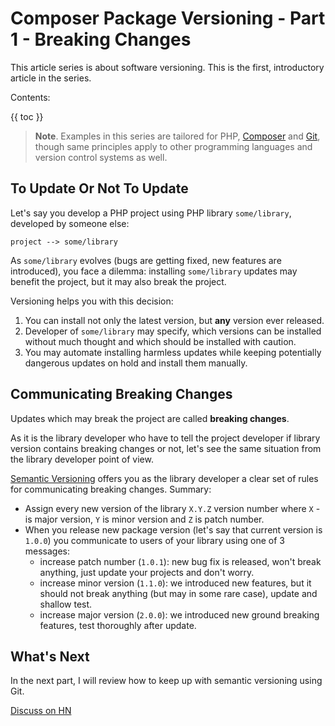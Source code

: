 # Composer Package Versioning - Part 1 - Breaking Changes #

This article series is about software versioning. This is the first, introductory article in the series. 

Contents:

{{ toc }}

> **Note**. Examples in this series are tailored for PHP, [Composer](https://getcomposer.org/) and [Git](https://git-scm.com/), though same principles apply to other programming languages and version control systems as well.  

## To Update Or Not To Update ##

Let's say you develop a PHP project using PHP library `some/library`, developed by someone else:

	project --> some/library  

As `some/library` evolves (bugs are getting fixed, new features are introduced), you face a dilemma: installing `some/library` updates may benefit the project, but it may also break the project. 

Versioning helps you with this decision:

1. You can install not only the latest version, but **any** version ever released.
2. Developer of `some/library` may specify, which versions can be installed without much thought and which should be installed with caution.
3. You may automate installing harmless updates while keeping potentially dangerous updates on hold and install them manually.

## Communicating Breaking Changes ##

Updates which may break the project are called **breaking changes**.

As it is the library developer who have to tell the project developer if library version contains breaking changes or not, let's see the same situation from the library developer point of view. 

[Semantic Versioning](https://semver.org/) offers you as the library developer a clear set of rules for communicating breaking changes. Summary:

* Assign every new version of the library `X.Y.Z` version number where `X` - is major version, `Y` is minor version and `Z` is patch number.
* When you release new package version (let's say that current version is `1.0.0`) you communicate to users of your library using one of 3 messages:
	* increase patch number (`1.0.1`): new bug fix is released, won't break anything, just update your projects and don't worry.
	* increase minor version (`1.1.0`): we introduced new features, but it should not break anything (but may in some rare case), update and shallow test.
	* increase major version (`2.0.0`): we introduced new ground breaking features, test thoroughly after update.

## What's Next ##

In the next part, I will review how to keep up with semantic versioning using Git.

[Discuss on HN](https://news.ycombinator.com/item?id=20527677)